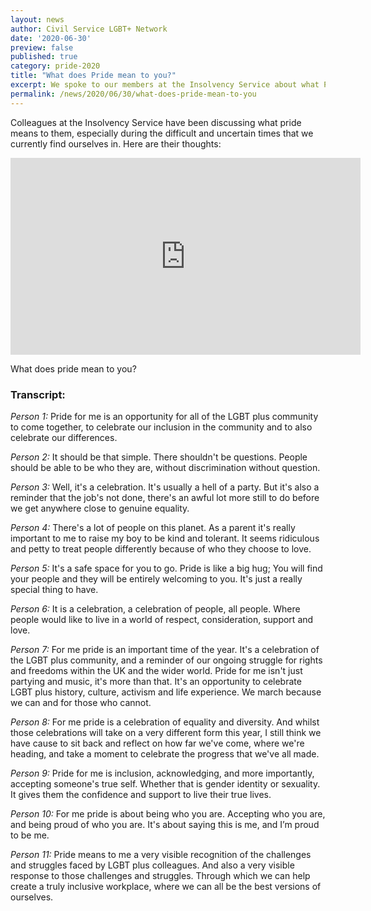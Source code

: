 ```yaml
---
layout: news
author: Civil Service LGBT+ Network
date: '2020-06-30'
preview: false
published: true
category: pride-2020
title: "What does Pride mean to you?"
excerpt: We spoke to our members at the Insolvency Service about what Pride means to them. 
permalink: /news/2020/06/30/what-does-pride-mean-to-you
---
```


Colleagues at the Insolvency Service have been discussing what pride means to them, especially during the difficult and uncertain times that we currently find ourselves in. Here are their thoughts: 

<iframe width="560" height="315" src="https://www.youtube.com/embed/zZzxuKV5rkI" frameborder="0" allow="accelerometer; autoplay; encrypted-media; gyroscope; picture-in-picture" allowfullscreen></iframe>


What does pride mean to you? 

### Transcript: 

*Person 1:* Pride for me is an opportunity for all of the LGBT plus community to  come together, to celebrate our inclusion in the community and to also celebrate our differences.

*Person 2:* It should be that simple. There shouldn't be questions. People should be able to be who they are, without discrimination without question.

*Person 3:*  Well, it's a celebration. It's usually a hell of a party. But it's also a reminder that the job's not done, there's an awful lot more still to do before we get anywhere close to genuine equality.

*Person 4:* There's a lot of people on this planet. As a parent it's really important to me to raise my boy to be kind and tolerant. It seems ridiculous and petty to treat people differently because of who they choose to love.

*Person 5:* It's a safe space for you to go. Pride is like a big hug; You will find your people and they will be entirely welcoming to you. It's just a really special thing to have. 

*Person 6:* It is a celebration, a celebration of people, all people. Where people would like to live in a world of respect, consideration, support and love.

*Person 7:* For me pride is an important time of the year. It's a celebration of the LGBT plus community, and a reminder of our ongoing struggle for rights and freedoms within the UK and the wider world. Pride for me isn't just partying and music, it's more than that. It's an opportunity to celebrate LGBT plus history, culture, activism and life experience. We march because we can and for those who cannot.

*Person 8:* For me pride is a celebration of equality and diversity. And whilst those celebrations will take on a very different form this year, I still think we have cause to sit back and reflect on how far we've come, where we're heading, and take a moment to celebrate the progress that we've all made.

*Person 9:* Pride for me is inclusion, acknowledging, and more importantly, accepting someone's true self. Whether that is gender identity or sexuality. It gives them the confidence and support to live their true lives.

*Person 10:* For me pride is about being who you are. Accepting who you are, and being proud of who you are. It's about saying this is me, and I’m proud to be me.

*Person 11:* Pride means to me a very visible recognition of the challenges and struggles faced by LGBT plus colleagues. And also a very visible response to those challenges and struggles. Through which we can help create a truly inclusive workplace, where we can all be the best versions of ourselves.

